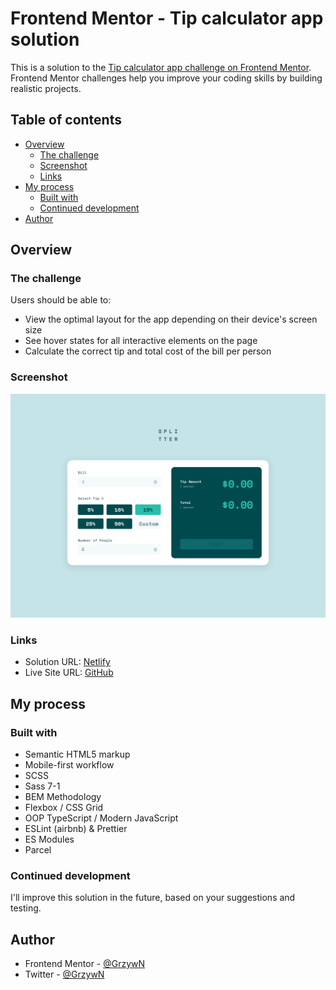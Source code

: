# Frontend Mentor - Tip calculator app solution

This is a solution to the [Tip calculator app challenge on Frontend Mentor](https://www.frontendmentor.io/challenges/tip-calculator-app-ugJNGbJUX). Frontend Mentor challenges help you improve your coding skills by building realistic projects.

## Table of contents

- [Overview](#overview)
  - [The challenge](#the-challenge)
  - [Screenshot](#screenshot)
  - [Links](#links)
- [My process](#my-process)
  - [Built with](#built-with)
  - [Continued development](#continued-development)
- [Author](#author)

## Overview

### The challenge

Users should be able to:

- View the optimal layout for the app depending on their device's screen size
- See hover states for all interactive elements on the page
- Calculate the correct tip and total cost of the bill per person

### Screenshot

![](./screenshot.png)

### Links

- Solution URL: [Netlify](https://quiet-jelly-188378.netlify.app/)
- Live Site URL: [GitHub](https://github.com/GrzywN/tip-calculator-app-main)

## My process

### Built with

- Semantic HTML5 markup
- Mobile-first workflow
- SCSS
- Sass 7-1
- BEM Methodology
- Flexbox / CSS Grid
- OOP TypeScript / Modern JavaScript
- ESLint (airbnb) & Prettier
- ES Modules
- Parcel

### Continued development

I'll improve this solution in the future, based on your suggestions and testing.

## Author

- Frontend Mentor - [@GrzywN](https://www.frontendmentor.io/profile/GrzywN)
- Twitter - [@GrzywN](https://www.twitter.com/GrzywN)
